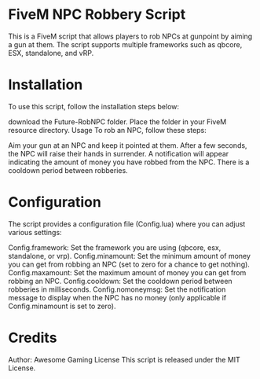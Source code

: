 # FiveM NPC Robbery Script
This is a FiveM script that allows players to rob NPCs at gunpoint by aiming a gun at them. The script supports multiple frameworks such as qbcore, ESX, standalone, and vRP.

# Installation
To use this script, follow the installation steps below:

download the Future-RobNPC folder.
Place the folder in your FiveM resource directory.
Usage
To rob an NPC, follow these steps:

Aim your gun at an NPC and keep it pointed at them.
After a few seconds, the NPC will raise their hands in surrender.
A notification will appear indicating the amount of money you have robbed from the NPC.
There is a cooldown period between robberies.

# Configuration
The script provides a configuration file (Config.lua) where you can adjust various settings:

Config.framework: Set the framework you are using (qbcore, esx, standalone, or vrp).
Config.minamount: Set the minimum amount of money you can get from robbing an NPC (set to zero for a chance to get nothing).
Config.maxamount: Set the maximum amount of money you can get from robbing an NPC.
Config.cooldown: Set the cooldown period between robberies in milliseconds.
Config.nomoneymsg: Set the notification message to display when the NPC has no money (only applicable if Config.minamount is set to zero).

# Credits
Author: Awesome Gaming
License
This script is released under the MIT License.

